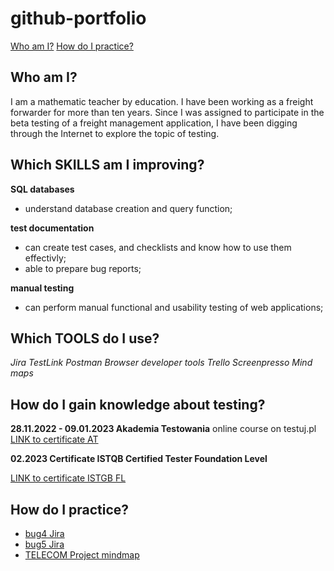 # github-portfolio 
[Who am I?](#who-am-i?/README.md)
[How do I practice?](#how-do-i-practice?/README.md)
## Who am I?
I am a mathematic teacher by education. I have been working as a freight forwarder for more than ten years. Since I was assigned to participate in the beta testing of a freight management application, I have been digging through the Internet to explore the topic of testing.

## Which SKILLS am I improving?
__SQL databases__
  * understand database creation and query function;

__test documentation__
  * can create test cases, and checklists and know how to use them effectivly;
  * able to prepare bug reports;

__manual testing__
  * can perform manual functional and usability testing of web applications;

## Which TOOLS do I use?
 _Jira_
 _TestLink_
 _Postman_
 _Browser developer tools_
 _Trello_
 _Screenpresso_
 _Mind maps_

## How do I gain knowledge about testing?
__28.11.2022 - 09.01.2023 Akademia Testowania__ 
online course on testuj.pl [LINK to certificate AT](https://github.com/EwaWandaMal/github-portfolio/files/11708942/certificate.AT.link.pdf)


__02.2023 Certificate ISTQB Certified Tester Foundation Level__

[LINK to certificate ISTGB FL](https://github.com/EwaWandaMal/github-portfolio/files/11709062/certificate.ISTGB.FL.link.pdf)



## How do I practice?
  * [bug4 Jira](https://github.com/EwaWandaMal/github-portfolio/files/11709765/bug4.Jira.pdf)
  * [bug5 Jira](https://github.com/EwaWandaMal/github-portfolio/files/11709840/bug5.Jira.pdf)
  * [TELECOM Project mindmap](https://github.com/EwaWandaMal/github-portfolio/files/11709756/TELECOM.Project.mindmap.pdf)
  
